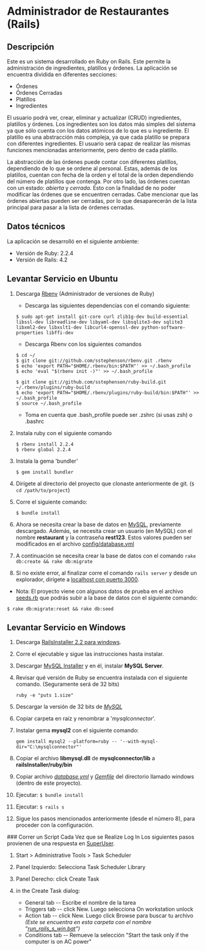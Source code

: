 # Administrador de Restaurantes (Rails)

## Descripción

Este es un sistema desarrollado en Ruby on Rails. Este permite la administración de ingredientes, platillos y órdenes. La aplicación se encuentra dividida en diferentes secciones:

* Órdenes
* Órdenes Cerradas
* Platillos
* Ingredientes

El usuario podrá ver, crear, eliminar y actualizar (CRUD) ingredientes, platillos y órdenes. Los ingredientes son los datos más simples del sistema ya que sólo cuenta con los datos atómicos de lo que es u ingrediente. El platillo es una abstracción más compleja, ya que cada platillo se prepara con diferentes ingredientes. El usuario será capaz de realizar las mismas funciones mencionadas anteriormente, pero dentro de cada platillo.

La abstracción de las órdenes puede contar con diferentes platillos, dependiendo de lo que se ordene al personal. Estas, además de los platillos, cuentan con fecha de la orden y el total de la orden dependiendo del número de platillos que contenga. Por otro lado, las órdenes cuentan con un estado: _abierta_ y _cerrada_. Esto con la finalidad de no poder modificar las órdenes que se encuentren cerradas. Cabe mencionar que las órdenes abiertas pueden ser cerradas, por lo que desaparecerán de la lista principal para pasar a la lista de órdenes cerradas.

## Datos técnicos

La aplicación se desarrolló en el siguiente ambiente:

* Versión de Ruby: 2.2.4
* Versión de Rails: 4.2

## Levantar Servicio en Ubuntu

1. Descarga [Rbenv](http://rbenv.org/) (Administrador de versiones de Ruby)
    - Descarga las siguientes dependencias con el comando siguiente:
    ```shell
    $ sudo apt-get install git-core curl zlib1g-dev build-essential libssl-dev libreadline-dev libyaml-dev libsqlite3-dev sqlite3 libxml2-dev libxslt1-dev libcurl4-openssl-dev python-software-properties libffi-dev
    ```
    - Descarga Rbenv con los siguientes comandos
    ```shell
    $ cd ~/
    $ git clone git://github.com/sstephenson/rbenv.git .rbenv
    $ echo 'export PATH="$HOME/.rbenv/bin:$PATH"' >> ~/.bash_profile
    $ echo 'eval "$(rbenv init -)"' >> ~/.bash_profile

    $ git clone git://github.com/sstephenson/ruby-build.git ~/.rbenv/plugins/ruby-build
    $ echo 'export PATH="$HOME/.rbenv/plugins/ruby-build/bin:$PATH"' >> ~/.bash_profile
    $ source ~/.bash_profile
    ```
    - Toma en cuenta que .bash_profile puede ser .zshrc (si usas zsh) o .bashrc
2. Instala ruby con el siguiente comando
    ```shell
    $ rbenv install 2.2.4
    $ rbenv global 2.2.4
    ```

3. Instala la gema 'bundler'
    ```shell
    $ gem install bundler
    ```

4. Dirígete al directorio del proyecto que clonaste anteriormente de git. (`$ cd /path/to/project`)

5. Corre el siguiente comando:
    ```shell
    $ bundle install
    ```
6. Ahora se necesita crear la base de datos en [MySQL](https://www.mysql.com/), previamente descargado. Además, se necesita crear un usuario (en MySQL) con el nombre **restaurant** y la contraseña **rest123**. Estos valores pueden ser modificados en el archivo [config/database.yml](./config/database.yml)

7. A continuación se necesita crear la base de datos con el comando `rake db:create && rake db:migrate`

8. Si no existe error, al finalizar corre el comando `rails server` y desde un explorador, dirígete a [localhost con puerto 3000](http://localhost:3000).


* Nota: El proyecto viene con algunos datos de prueba en el archivo [seeds.rb](./db/seeds.rb) que podrás subir a la base de datos con el siguiente comando:

```shell
$ rake db:migrate:reset && rake db:seed
```

## Levantar Servicio en Windows

1. Descarga [RailsInstaller 2.2 para windows](http://railsinstaller.org/en).

2. Corre el ejecutable y sigue las instrucciones hasta instalar.

3. Descargar [MySQL Installer](http://dev.mysql.com/downloads/mysql/) y en él, instalar **MySQL Server**.

4. Revisar qué versión de Ruby se encuentra instalada con el siguiente comando. (Seguramente será de 32 bits)
	```shell
	ruby -e "puts 1.size"
	```

5. Descargar la versión de 32 bits de *[MySQL][mysqlconnector]*

6. Copiar carpeta en raíz y renombrar a '*mysqlconnector*'.

7. Instalar gema **mysql2** con el siguiente comando:
	```shell
	gem install mysql2 --platform=ruby -- '--with-mysql-dir="C:\mysqlconnector"'
	```

8. Copiar el archivo **libmysql.dll** de **mysqlconnector/lib** a **railsInstaller/ruby/bin**

9. Copiar archivo *[database.yml][database]* y *[Gemfile][gemfile]* del directorio llamado windows (dentro de este proyecto).

10. Ejecutar: `$ bundle install`

11. Ejecutar: `$ rails s`

12. Sigue los pasos mencionados anteriormente (desde el número 8), para proceder con la configuración.

### Correr un Script Cada Vez que se Realize Log In
Los siguientes pasos provienen de una respuesta en [SuperUser](http://superuser.com/questions/15596/automatically-run-a-script-when-i-log-on-to-windows).

1. Start > Administrative Tools > Task Scheduler

2. Panel Izquierdo: Selecciona Task Scheduler Library

3. Panel Derecho: click Create Task

4. in the Create Task dialog:
    * General tab -- Escribe el nombre de la tarea
    * Triggers tab -- click New. Luego selecciona On workstation unlock
    * Action tab -- click New. Luego click Browse para buscar tu archivo *(Este se encuentra en esta carpeta con el nombre "[run_rails_s_win.bat][bat]")*
    * Conditions tab -- Remueve la selección "Start the task only if the computer is on AC power"

[gemfile]: ./windows/Gemfile
[database]: ./windows/database.yml
[bat]: ./run_rails_s_win.bat
[mysqlconnector]: http://dev.mysql.com/downloads/connector/c/
